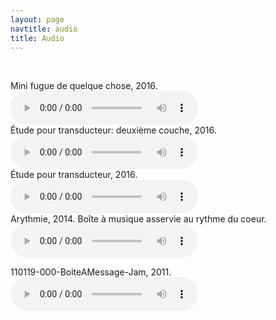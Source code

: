 ```yaml
---
layout: page
navtitle: audio
title: Audio
---
```


<br>

Mini fugue de quelque chose, 2016.
<audio controls   >
      <source type="audio/mp3" src="https://dl.dropboxusercontent.com/u/15569938/portfolio/audio/miniFugueDeQuelquechose.mp3">
      <source type="audio/ogg" src="https://dl.dropboxusercontent.com/u/15569938/portfolio/audio/miniFugueDeQuelquechose.ogg">
      <source type="audio/wav" src="https://dl.dropboxusercontent.com/u/15569938/portfolio/audio/miniFugueDeQuelquechose.wav">
</audio>
<br>
Étude pour transducteur: deuxième couche, 2016.
<audio controls   >
      <source type="audio/mp3" src="https://dl.dropboxusercontent.com/u/15569938/portfolio/audio/Etude%20pour%20transducteur%20deuxieme%20couche.mp3">
      <source type="audio/ogg" src="https://dl.dropboxusercontent.com/u/15569938/portfolio/audio/Etude%20pour%20transducteur%20deuxieme%20couche.ogg">
      <source type="audio/wav" src="https://dl.dropboxusercontent.com/u/15569938/portfolio/audio/Etude%20pour%20transducteur%20deuxieme%20couche.wav">
</audio>
<br>
Étude pour transducteur, 2016.
<audio controls   >
      <source type="audio/mp3" src="https://dl.dropboxusercontent.com/u/15569938/portfolio/audio/Etude%20pour%20transducteur.mp3">
      <source type="audio/ogg" src="https://dl.dropboxusercontent.com/u/15569938/portfolio/audio/Etude%20pour%20transducteur.ogg">
      <source type="audio/wav" src="https://dl.dropboxusercontent.com/u/15569938/portfolio/audio/Etude%20pour%20transducteur.wav">
</audio>
<br>
Arythmie, 2014. Boîte à musique asservie au rythme du coeur.
<audio controls   >
      <source type="audio/mp3" src="https://dl.dropboxusercontent.com/u/15569938/portfolio/audio/2014_arythmie.mp3">
      <source type="audio/ogg" src="https://dl.dropboxusercontent.com/u/15569938/portfolio/audio/2014_arythmie.ogg">
      <source type="audio/wav" src="https://dl.dropboxusercontent.com/u/15569938/portfolio/audio/2014_arythmie.wav">
</audio>
<br>

110119-000-BoiteAMessage-Jam, 2011. 
<audio controls   >
      <source type="audio/mp3" src="https://dl.dropboxusercontent.com/u/15569938/portfolio/audio/110119-000-BoiteAMessage-Jam.mp3">
      <source type="audio/ogg" src="https://dl.dropboxusercontent.com/u/15569938/portfolio/audio/110119-000-BoiteAMessage-Jam.ogg">
      <source type="audio/wav" src="https://dl.dropboxusercontent.com/u/15569938/portfolio/audio/110119-000-BoiteAMessage-Jam.wav">   
</audio>




